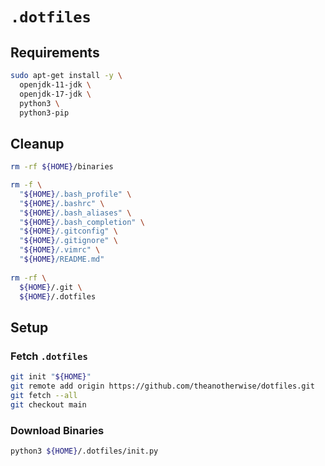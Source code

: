 # `.dotfiles`

## Requirements

```bash
sudo apt-get install -y \
  openjdk-11-jdk \
  openjdk-17-jdk \
  python3 \
  python3-pip
```

## Cleanup

```bash
rm -rf ${HOME}/binaries
```

```bash
rm -f \
  "${HOME}/.bash_profile" \
  "${HOME}/.bashrc" \
  "${HOME}/.bash_aliases" \
  "${HOME}/.bash_completion" \
  "${HOME}/.gitconfig" \
  "${HOME}/.gitignore" \
  "${HOME}/.vimrc" \
  "${HOME}/README.md"
  
rm -rf \
  ${HOME}/.git \
  ${HOME}/.dotfiles
```

## Setup

### Fetch `.dotfiles`

```bash
git init "${HOME}"
git remote add origin https://github.com/theanotherwise/dotfiles.git
git fetch --all
git checkout main
```

### Download Binaries

```bash
python3 ${HOME}/.dotfiles/init.py
```
